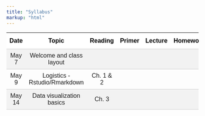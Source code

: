 ```yaml
---
title: "Syllabus"
markup: "html"
---
```


<style>
#syllabus_tbl {
  font-family: "Trebuchet MS", Arial, Helvetica, sans-serif;
  border-collapse: collapse;
  width: 100%;
}

#syllabus_tbl td, #syllabus_tbl th {
  border-bottom: 1px solid #ccc;
  padding: 8px;
}



#syllabus_tbl tr:nth-child(even){background-color: #f2f2f2;}

#syllabus_tbl tr:hover {background-color: #ddd;}

#syllabus_tbl th:hover {background-color: #ddd;}

#syllabus_tbl th {
  padding-top: 12px;
  padding-bottom: 12px;
  text-align: center;
  background-color: white;
  color: black;
}

#syllabus_tbl td {
  text-align: center;
}

</style>


<table id="syllabus_tbl">
  <tr>
    <th> Date     </th>
    <th> Topic    </th>
    <th> Reading  </th>
    <th> Primer   </th>
    <th> Lecture  </th>
    <th> Homework </th>
  </tr> <tr>
    <td> May 7 </td>
    <td> Welcome and class layout </td>
    <td>  </td>
    <td>  </td>
    <td> <a href="https://uab-bst-680.github.io/Welcome-lecture/#1" title="Welcome Lecture"><i class="fas fa-desktop"></i></a> </td>
    <td> </td>
  </tr> <tr>
    <td> May 9 </td>
    <td> Logistics - Rstudio/Rmarkdown </td>
    <td> 
    <a href="https://r4ds.had.co.nz/introduction.html" title="R for Data Science"><i class="fas fa-book"></i></a> Ch. 1 & 2
    </td>
    <td> </td>
    <td> <a href="https://r4ds.had.co.nz/" title="free text"><i class="fas fa-desktop"></i></a> </td>
    <td> </td>
  </tr> <tr>
    <td> May 14 </td>
    <td> Data visualization basics </td>
    <td> 
    <a href="https://r4ds.had.co.nz/introduction.html" title="R for Data Science"><i class="fas fa-book"></i></a> Ch. 3
    </td>
    <td> <a href="https://rstudio.cloud/learn/primers/1.1" title="Data visualization basics"><i class="fas fa-cog"></i></a> </td>
    <td> <a href="https://r4ds.had.co.nz/" title="free text"><i class="fas fa-desktop"></i></a> </td>
    <td>  </td>
  </tr>
</table>





  